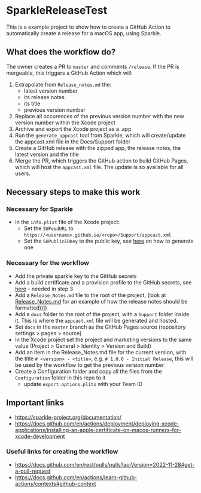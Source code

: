 # SparkleReleaseTest

This is a example project to show how to create a GitHub Action to automatically create a release for a macOS app, using Sparkle.

## What does the workflow do?

The owner creates a PR to `master` and comments `/release`. If the PR is mergeable, this triggers a GitHub Action which will:
1. Extrapolate from `Release_notes.md` the:
    * latest version number
    * its release notes
    * its title
    * previous version number
1. Replace all occurences of the previous version number with the new version number within the Xcode project
1. Archive and export the Xcode project as a .app
4. Run the `generate_appcast` tool from Sparkle, which will create/update the appcast.xml file in the Docs/Support folder
5. Create a GitHub release with the zipped app, the release notes, the latest version and the title
6. Merge the PR, which triggers the GitHub action to build GitHub Pages, which will host the `appcast.xml` file. The update is so available for all users.


## Necessary steps to make this work

### Necessary for Sparkle

* In the `info.plist` file of the Xcode project:
    * Set the `SUFeedURL` to `https://<username>.github.io/<repo>/Support/appcast.xml`
    * Set the `SUPublicEDKey` to the public key, see [here](https://sparkle-project.org/documentation/) on how to generate one

### Necessary for the workflow

* Add the private sparkle key to the GitHub secrets
* Add a build certificate and a provision profile to the GitHub secrets, see [here](https://docs.github.com/en/actions/deployment/deploying-xcode-applications/installing-an-apple-certificate-on-macos-runners-for-xcode-development) - needed in step 3
* Add a `Release_Notes.md` file to the root of the project, (look at [Release_Notes.md](Release_Notes.md) for an example of how the release notes should be formatted))])
* Add a `docs` folder to the root of the project, with a `Support` folder inside it. This is where the `appcast.xml` file will be generated and hosted.
* Set `docs` in the `master` branch as the GitHub Pages source (repository settings > pages > source)
* In the Xcode project set the project and marketing versions to the same value (Project > General > Identity > Version and Build)
* Add an item in the Release_Notes.md file for the current version, with the title `# <version> - <title>`, e.g. `# 1.0.0 - Initial Release`, this will be used by the workflow to get the previous version number
* Create a Configuration folder and copy all the files from the `Configuration` folder in this repo to it
    * update `export_options.plits` with your Team ID


## Important links

* https://sparkle-project.org/documentation/
* https://docs.github.com/en/actions/deployment/deploying-xcode-applications/installing-an-apple-certificate-on-macos-runners-for-xcode-development

### Useful links for creating the workflow

* https://docs.github.com/en/rest/pulls/pulls?apiVersion=2022-11-28#get-a-pull-request
* https://docs.github.com/en/actions/learn-github-actions/contexts#github-context
